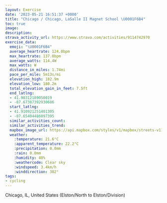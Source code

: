 ```yaml
---
layout: Exercise
date: '2023-05-21 16:51:37 +0000'
title: "Chicago / Chicago, LaSalle II Magnet School \U0001F6B4"
toc: true
image:
description:
strava_activity_url: https://www.strava.com/activities/9114742970
exercise_data:
  emoji: "\U0001F6B4"
  average_heartrate: 124.0bpm
  max_heartrate: 137.0bpm
  average_watts: 114.4W
  max_watts: W
  distance_in_miles: 1.74mi
  pace_per_mile: 5m13s/mi
  elevation_high: 182.9m
  elevation_low: 180.2m
  total_elevation_gain_in_feet: 7.5ft
  end_latlng:
  - 41.90312189050019
  - -87.67387392930686
  start_latlng:
  - 41.910921251401305
  - -87.65404486097395
  similar_activities_count:
  similar_activities_trend:
  mapbox_image_url: https://api.mapbox.com/styles/v1/mapbox/streets-v11/static/path-5+787af2-1.0(yux~F%7Cn_vO%40zCChHDlFDt%40%40pIv%40o%40~BqArFsCpHwDb%40KfKeAx%40Ml%40Uh%40%5Db%40e%40hAwABAPJD%5E%40lCE%60D%40%7CHBnDLjB%40ZBzKAtBDdJJvE%40bIDvGBxB),pin-s-s+e5b22e(-87.65695,41.91085),pin-s-f+89ae00(-87.67271999999998,41.90330999999998)/auto/800x800?access_token=pk.eyJ1Ijoiam9zaGJlY2ttYW4iLCJhIjoiY205eWR2aDd1MWZ6djJrbXc4a3M0bWZleiJ9.XiG9OWkNcZk2QzjJbxLB4A
  weather:
    :temperature: 21.6°C
    :apparent_temperature: 22.2°C
    :precipitation: 0.0mm
    :rain: 0.0mm
    :humidity: 40%
    :weathercode: Clear sky
    :windspeed: 3.4km/h
    :winddirection: 302°
tags:
- cycling
---
```

Chicago, IL, United States (Elston/North to Elston/Division)
